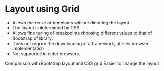 # Layout using Grid

* Allows the reuse of templates without dictating the layout.
* The layout is determined by CSS
* Allows fine tuning of breakpoints choosing different values to that of Bootstrap of library.
* Does not require the downloading of a framework, utilises browser implementation
* Not supported in older browsers.

Comparison with Bootstrap layout and CSS grid
Easier to change the layout
